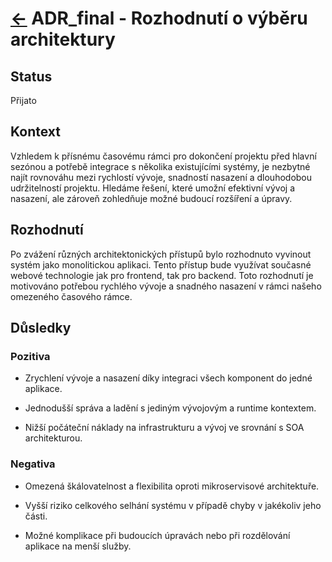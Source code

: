# [<-](./../../README.md "Zpět") ADR_final - Rozhodnutí o výběru architektury

## Status

Přijato

## Kontext

Vzhledem k přísnému časovému rámci pro dokončení projektu před hlavní sezónou a potřebě integrace s několika existujícími systémy, je nezbytné najít rovnováhu mezi rychlostí vývoje, snadností nasazení a dlouhodobou udržitelností projektu. Hledáme řešení, které umožní efektivní vývoj a nasazení, ale zároveň zohledňuje možné budoucí rozšíření a úpravy.

## Rozhodnutí

Po zvážení různých architektonických přístupů bylo rozhodnuto vyvinout systém jako monolitickou aplikaci. Tento přístup bude využívat současné webové technologie jak pro frontend, tak pro backend. Toto rozhodnutí je motivováno potřebou rychlého vývoje a snadného nasazení v rámci našeho omezeného časového rámce.

## Důsledky

### Pozitiva

- Zrychlení vývoje a nasazení díky integraci všech komponent do jedné aplikace.

- Jednodušší správa a ladění s jediným vývojovým a runtime kontextem.

- Nižší počáteční náklady na infrastrukturu a vývoj ve srovnání s SOA architekturou.

### Negativa

- Omezená škálovatelnost a flexibilita oproti mikroservisové architektuře.

- Vyšší riziko celkového selhání systému v případě chyby v jakékoliv jeho části.

- Možné komplikace při budoucích úpravách nebo při rozdělování aplikace na menší služby.
